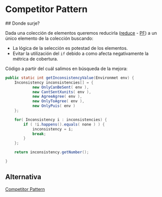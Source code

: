 # Competitor Pattern

## Donde surje?

Dada una colección de elementos queremos reducirla ([reduce]() - [PF](PF)) a un único elemento de la colección buscando:
- La lógica de la selección es potestad de los elementos.
- Evitar la utilización del ```if``` debido a como afecta negativamente la métrica de cobertura.

Código a partir del cuál salimos en búsqueda de la mejora:

```java
public static int getInconsistencyValue(Environmet env) {
    Inconsistency inconsistencies[] = {
            new OnlyCanBeSent( env ),
            new CantSentXunits( env ),
            new AgreeAgree( env ),
            new OnlyToAgree( env ),
            new OnlyPuis( env )
    };

    for( Inconsistency i : inconsistencies) {
        if ( !i.happens().equals( none ) ) {
            inconsistency = i;
            break;
        }
    };

    return inconsistency.getNumber();

}
```

## Alternativa

[Competitor Pattern ][1]

[1]:.
